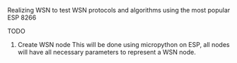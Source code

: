 Realizing WSN to test WSN protocols and algorithms
using the most popular ESP 8266

TODO
1. Create WSN node
	This will be done using micropython on ESP, all nodes
	will have all necessary parameters to represent a WSN
	node.


